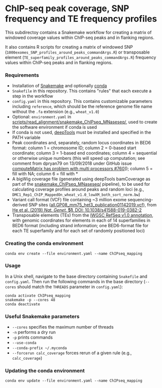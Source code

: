 # ChIP-seq peak coverage, SNP frequency and TE frequency profiles

This subdirectoy contains a Snakemake workflow for creating a matrix of windowed coverage values within ChIP-seq peaks and in flanking regions.

It also contains R scripts for creating a matrix of windowed SNP (`1000exomes_SNP_profiles_around_peaks_commandArgs.R`) or transposable element (`TE_superfamily_profiles_around_peaks_commandArgs.R`) frequency values within ChIP-seq peaks and in flanking regions.

### Requirements

- Installation of [Snakemake](https://snakemake.readthedocs.io/en/stable/) and optionally [conda](https://conda.io/docs/)
- `Snakefile` in this repository. This contains "rules" that each execute a step in the workflow
- `config.yaml` in this repository. This contains customizable parameters including `reference`, which should be the reference genome file name without the `.fa` extension (e.g., `wheat_v1.0`)
- Optional: `environment.yaml` in [scripts/read_alignment/snakemake_ChIPseq_MNaseseq/](https://github.com/ajtock/Wheat_DMC1_ASY1_paper/tree/master/scripts/read_alignment/snakemake_ChIPseq_MNaseseq/), used to create the software environment if conda is used
- If conda is not used, [deepTools](https://deeptools.readthedocs.io/en/develop/) must be installed and specified in the PATH variable
- Peak coordinates and, separately, random locus coordinates in BED6 format: column 1 = chromosome ID; column 2 = 0-based start coordinate; column 3 = 1-based end coordinates; column 4 = sequential or otherwise unique numbers (this will speed up computation; see comment from dpryan79 on 13/09/2018 under GitHub issue [computeMatrix has problem with multi processors #760](https://github.com/deeptools/deepTools/issues/760)]); column 5 = fill with NA; column 6 = fill with \*
- A bigWig coverage file (generated using deepTools bamCoverage as part of the [snakemake_ChIPseq_MNaseseq/](https://github.com/ajtock/Wheat_DMC1_ASY1_paper/tree/master/scripts/read_alignment/snakemake_ChIPseq_MNaseseq/) pipeline), to be used for calculating coverage profiles around peaks and random loci (e.g., `DMC1_Rep1_ChIP_MappedOn_wheat_v1.0_lowXM_both_sort_norm.bw`)
- Variant call format (VCF) file containing ~3 million exome sequencing-derived SNP sites ([all.GP08_mm75_het3_publication01142019.vcf](http://wheatgenomics.plantpath.ksu.edu/1000EC/)), from [He et al. (2019) *Nat. Genet.* **51**. DOI: 10.1038/s41588-019-0382-2](doi.org/10.1038/s41588-019-0382-2)
- Transposable elements (TEs) from the [IWGSC RefSeq v1.0 annotation](https://urgi.versailles.inra.fr/download/iwgsc/IWGSC_RefSeq_Annotations/v1.0/), with genomic coordinates for elements in each of 14 superfamilies in BED6 format (including strand information; one BED6-format file for each TE superfamily and for each set of randomly positioned loci)

### Creating the conda environment

```
conda env create --file environment.yaml --name ChIPseq_mapping
```

### Usage

In a Unix shell, navigate to the base directory containing `Snakefile` and  `config.yaml`.
Then run the following commands in the base directory (`--cores` should match the `THREADS` parameter in `config.yaml`):

```
conda activate ChIPseq_mapping
snakemake -p --cores 48
conda deactivate
```

### Useful Snakemake parameters

- `--cores` specifies the maximum number of threads
- `-n` performs a dry run
- `-p` prints commands
- `--use-conda`
- `--conda-prefix ~/.myconda`
- `--forcerun calc_coverage` forces rerun of a given rule (e.g., `calc_coverage`)

### Updating the conda environment

```
conda env update --file environment.yaml --name ChIPseq_mapping
```

